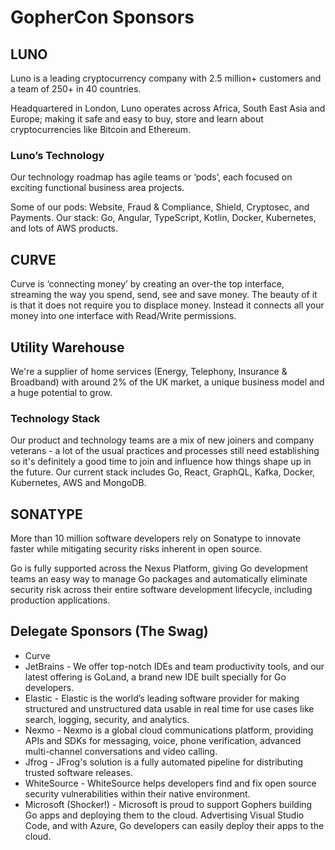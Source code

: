 # GopherCon Sponsors

## LUNO

Luno is a leading cryptocurrency company with 2.5 million+ customers and a team of 250+ in 40 countries.

Headquartered in London, Luno operates across Africa, South East Asia and Europe; making it safe and easy to buy, store and learn about cryptocurrencies like Bitcoin and Ethereum.

### Luno’s Technology

Our technology roadmap has agile teams or ‘pods’, each focused on exciting functional business area projects.

Some of our pods: Website, Fraud & Compliance, Shield, Cryptosec, and Payments. Our stack: Go, Angular, TypeScript, Kotlin, Docker, Kubernetes, and lots of AWS products.

## CURVE

Curve is ‘connecting money’ by creating an over-the top interface, streaming the way you spend, send, see and save money. The beauty of it is that it does not require you to displace money. Instead it connects all your money into one interface with Read/Write permissions.

## Utility Warehouse

We're a supplier of home services (Energy, Telephony, Insurance & Broadband) with around 2% of the UK market, a unique business model and a huge potential to grow.

### Technology Stack

Our product and technology teams are a mix of new joiners and company veterans - a lot of the usual practices and processes still need establishing so it's definitely a good time to join and influence how things shape up in the future. Our current stack includes Go, React, GraphQL, Kafka, Docker, Kubernetes, AWS and MongoDB.

## SONATYPE

More than 10 million software developers rely on Sonatype to innovate faster while mitigating security risks inherent in open source.

Go is fully supported across the Nexus Platform, giving Go development teams an easy way to manage Go packages and automatically eliminate security risk across their entire software development lifecycle, including production applications.

## Delegate Sponsors (The Swag)

- Curve
- JetBrains - We offer top-notch IDEs and team productivity tools, and our latest offering is GoLand, a brand new IDE built specially for Go developers.
- Elastic - Elastic is the world’s leading software provider for making structured and unstructured data usable in real time for use cases like search, logging, security, and analytics.
- Nexmo - Nexmo is a global cloud communications platform, providing APIs and SDKs for messaging, voice, phone verification, advanced multi-channel conversations and video calling.
- Jfrog - JFrog's solution is a fully automated pipeline for distributing trusted software releases.
- WhiteSource - WhiteSource helps developers find and fix open source security vulnerabilities within their native environment.
- Microsoft (Shocker!) - Microsoft is proud to support Gophers building Go apps and deploying them to the cloud. Advertising Visual Studio Code, and with Azure, Go developers can easily deploy their apps to the cloud.
